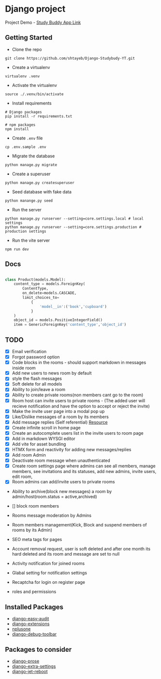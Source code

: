 # Django project
Project Demo - [Study Buddy App Link](https://study-buddy-app.up.railway.app/)

## Getting Started

- Clone the repo

```shell
git clone https://github.com/shtayeb/Django-Studybudy-YT.git
```

- Create a virtualenv

```shell
virtualenv .venv
```

- Activate the virtualenv

```shell
source ./.venv/bin/activate
```

- Install requirements

```shell
# Django packages
pip install -r requirements.txt

# npm packages
npm install
```

- Create `.env` file

```shell
cp .env.sample .env
```

- Migrate the database

```shell
python manage.py migrate
```

- Create a superuser

```shell
python manage.py createsuperuser
```

- Seed database with fake data 

```shell
python manange.py seed
```

- Run the server

```shell
python manage.py runserver --setting=core.settings.local # local settings
python manage.py runserver --setting=core.settings.production # production settings
```

- Run the vite server

```shell
npm run dev
```


## Docs
```python

class Product(models.Model):
    content_type = models.ForeignKey(
        ContentType, 
        on_delete=models.CASCADE, 
        limit_choices_to=
            {
                'model__in':('book','cupboard')
            }
    )
    object_id = models.PositiveIntegerField()
    item = GenericForeignKey('content_type','object_id')

```

## TODO

- [x] Email verification
- [x] Forgot password option
- [x] Code blocks in the rooms - should support markdown in messages inside room
- [x] Add new users to news room by default
- [x] style the flash messages
- [x] Soft delete for all models
- [x] Ability to join/leave a room
- [x] Ability to create private rooms(non members cant go to the room)
- [x] Room host can invite users to private rooms - (The added user will recieve notification and have the option to accept or reject the invite)
- [x] Make the invite user page into a modal pop up
- [x] Like/Dislike messages of a room by its members
- [x] Add message replies (Self referential) [Resource](https://forum.djangoproject.com/t/get-all-children-of-self-referencing-django-model-in-nested-hierarchy/16761)
- [x] Create infinite scroll in home page
- [X] Create an autocomplete users list in the invite users to room page
- [x] Add in markdown WYSGI editor 
- [x] Add vite for asset bundling
- [x] HTMX form and reactivity for adding new messages/replies
- [x] Add room Admin
- [x] Deactivate room message when unauthenticated
- [x] Create room settings page where admins can see all members, manage members, see invitations and its statuses, add new admins, invite users, edit room,
- [x] Room admins can add/invite users to private rooms

- Ability to archive(block new messages) a room by admin/host(room.status = active,archived)
- [] block room members
- Rooms message moderation by Admins
- Room members management(Kick, Block and suspend members of rooms by its Admin)

- SEO meta tags for pages
- Account removal request, user is soft deleted and after one month its hard deleted and its room and message are set to null


- Activity notification for joined rooms
- Glabal setting for notification settings
- Recaptcha for login on register page
- roles and permissions




## Installed Packages
- [django-easy-audit](https://github.com/soynatan/django-easy-audit)
- [django-extensions](https://github.com/django-extensions/django-extensions)
- [nplusone](https://github.com/jmcarp/nplusone)
- [django-debug-toolbar](https://)

## Packages to consider
- [django-prose](https://github.com/withlogicco/django-prose)
- [django-extra-settings](https://github.com/fabiocaccamo/django-extra-settings)
- [django-jet-reboot](https://github.com/assem-ch/django-jet-reboot)
